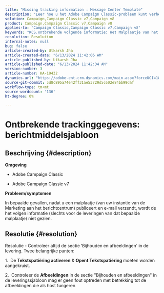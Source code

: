```yaml
---
title: "Missing tracking information : Message Center Template"
description: "Leer hoe u het Adobe Campaign Classic-probleem kunt verhelpen waarbij in sommige gevallen geen trackinggegevens worden weergegeven."
solution: Campaign,Campaign Classic v7,Campaign v8
product: Campaign,Campaign Classic v7,Campaign v8
applies-to: "Campaign Classic,Campaign Classic v7,Campaign v8"
keywords: "KCS,ontbrekende volgende informatie: Het Malplaatje van het Centrum van het Bericht"
resolution: Resolution
internal-notes: null
bug: false
article-created-by: Utkarsh Jha
article-created-date: "6/13/2024 11:42:06 AM"
article-published-by: Utkarsh Jha
article-published-date: "6/13/2024 11:42:34 AM"
version-number: 3
article-number: KA-19432
dynamics-url: "https://adobe-ent.crm.dynamics.com/main.aspx?forceUCI=1&pagetype=entityrecord&etn=knowledgearticle&id=825983f2-7929-ef11-840a-00224808decd"
source-git-commit: 5d8c895a74e42ff31ae53729d5c602e84bb99daf
workflow-type: tm+mt
source-wordcount: '136'
ht-degree: 0%

---
```


# Ontbrekende trackinggegevens: berichtmiddelsjabloon

## Beschrijving {#description}


<b>Omgeving</b>

- Adobe Campaign Classic

- Adobe Campaign Classic v7

<b>Probleem/symptomen</b>

In bepaalde gevallen, nadat u een malplaatje (van uw instantie van de Marketing aan het berichtcentrum) publiceert en e-mail verzendt, wordt de het volgen informatie (slechts voor de leveringen van dat bepaalde malplaatje) niet gezien.


## Resolutie {#resolution}


Resolutie - Controleer altijd de sectie &#39;Bijhouden en afbeeldingen&#39; in de levering. Twee belangrijke punten:

1.  De <b>Tekstspatiëring activeren</b> &amp; <b>Opent Tekstspatiëring</b> moeten worden aangekruist.

2.  Controleer de <b>Afbeeldingen</b> in de sectie &quot;Bijhouden en afbeeldingen&quot; in de leveringssjabloon mag er geen fout optreden met betrekking tot de afbeeldingen die als host fungeren.
